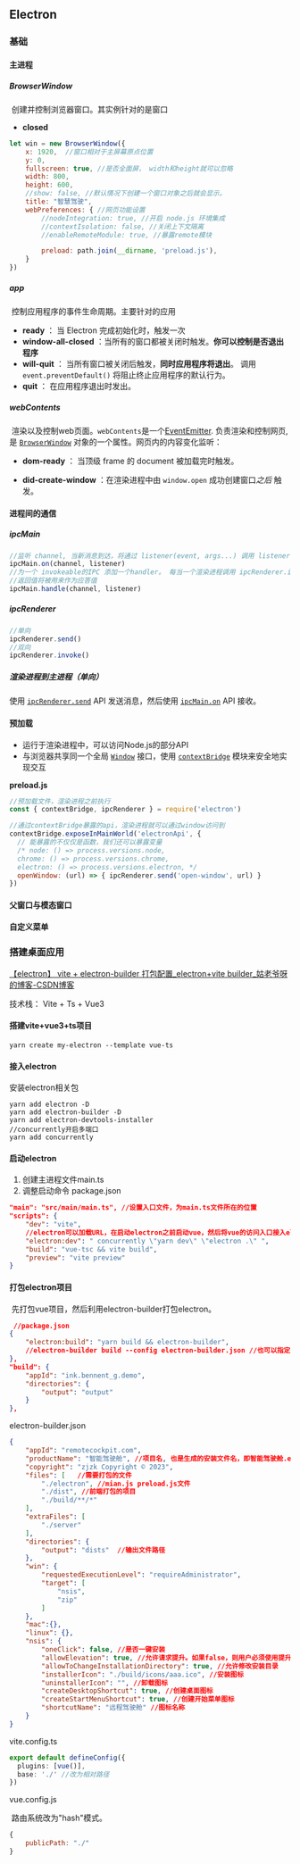 ## Electron

[electron官网]: https://www.electronjs.org/zh/docs/latest/

### 基础

#### 主进程

##### BrowserWindow

​	创建并控制浏览器窗口。其实例针对的是窗口

- **closed**

```js
let win = new BrowserWindow({
    x: 1920,  //窗口相对于主屏幕原点位置
    y: 0,
    fullscreen: true, //是否全面屏， width和height就可以忽略
    width: 800,
    height: 600,
    //show: false, //默认情况下创建一个窗口对象之后就会显示。
    title: "智慧驾驶",
    webPreferences: { //网页功能设置
        //nodeIntegration: true, //开启 node.js 环境集成
        //contextIsolation: false, //关闭上下文隔离
        //enableRemoteModule: true, //暴露remote模块

        preload: path.join(__dirname, 'preload.js'),
    }
})
```

##### app

​	控制应用程序的事件生命周期。主要针对的应用

- **ready** ： 当 Electron 完成初始化时，触发一次
- **window-all-closed** ：当所有的窗口都被关闭时触发。**你可以控制是否退出程序**
- **will-quit** ： 当所有窗口被关闭后触发，**同时应用程序将退出**。 调用 `event.preventDefault()` 将阻止终止应用程序的默认行为。
- **quit** ： 在应用程序退出时发出。

##### webContents

​	渲染以及控制web页面。`webContents`是一个[EventEmitter](https://nodejs.org/api/events.html#events_class_eventemitter). 负责渲染和控制网页, 是 [`BrowserWindow`](https://www.electronjs.org/zh/docs/latest/api/browser-window) 对象的一个属性。网页内的内容变化监听：

- **dom-ready** ： 当顶级 frame 的 document 被加载完时触发。

- **did-create-window** ：在渲染进程中由 `window.open` 成功创建窗口*之后* 触发。

#### 进程间的通信

##### ipcMain

```js
//监听 channel, 当新消息到达，将通过 listener(event, args...) 调用 listener
ipcMain.on(channel, listener)
//为一个 invokeable的IPC 添加一个handler。 每当一个渲染进程调用 ipcRenderer.invoke(channel, ...args) 时这个处理器就会被调用。
//返回值将被用来作为应答值
ipcMain.handle(channel, listener)
```

##### ipcRenderer

```js
//单向
ipcRenderer.send() 
//双向
ipcRenderer.invoke() 
```

##### 渲染进程到主进程（单向）

使用 [`ipcRenderer.send`](https://www.electronjs.org/zh/docs/latest/api/ipc-renderer) API 发送消息，然后使用 [`ipcMain.on`](https://www.electronjs.org/zh/docs/latest/api/ipc-main) API 接收。

#### 预加载

- 运行于渲染进程中，可以访问Node.js的部分API
- 与浏览器共享同一个全局 [`Window`](https://developer.mozilla.org/en-US/docs/Web/API/Window) 接口，使用 [`contextBridge`](https://www.electronjs.org/zh/docs/latest/api/context-bridge) 模块来安全地实现交互

**preload.js**

```js
//预加载文件，渲染进程之前执行
const { contextBridge, ipcRenderer } = require('electron')

//通过contextBridge暴露的api，渲染进程就可以通过window访问到
contextBridge.exposeInMainWorld('electronApi', {
  // 能暴露的不仅仅是函数，我们还可以暴露变量
  /* node: () => process.versions.node,
  chrome: () => process.versions.chrome,
  electron: () => process.versions.electron, */
  openWindow: (url) => { ipcRenderer.send('open-window', url) }
})
```

#### 父窗口与模态窗口

#### 自定义菜单

### 搭建桌面应用

[【electron】 vite + electron-builder 打包配置_electron+vite builder_姑老爷呀的博客-CSDN博客](https://blog.csdn.net/pfourfire/article/details/126974424)

技术栈： Vite + Ts + Vue3

#### 搭建vite+vue3+ts项目

```
yarn create my-electron --template vue-ts
```

#### 接入electron

安装electron相关包

```
yarn add electron -D
yarn add electron-builder -D
yarn add electron-devtools-installer
//concurrently开启多端口
yarn add concurrently
```

#### 启动electron

1. 创建主进程文件main.ts
2. 调整启动命令 package.json		

```json
"main": "src/main/main.ts", //设置入口文件，为main.ts文件所在的位置
"scripts": {
    "dev": "vite",
    //electron可以加载URL，在启动electron之前启动vue，然后将vue的访问入口接入electron，同时启动electron
    "electron:dev": " concurrently \"yarn dev\" \"electron .\" ", 
    "build": "vue-tsc && vite build",
    "preview": "vite preview"
}
```

#### 打包electron项目

​	先打包vue项目，然后利用electron-builder打包electron。

```json
 //package.json
{
    "electron:build": "yarn build && electron-builder",
    //electron-builder build --config electron-builder.json //也可以指定配置文件， 没有就在package.json的build字段
},
"build": {
    "appId": "ink.bennent_g.demo",
    "directories": {
        "output": "output"
    }
},
```

electron-builder.json

```json
{
    "appId": "remotecockpit.com",
    "productName": "智能驾驶舱", //项目名, 也是生成的安装文件名，即智能驾驶舱.exe
    "copyright": "zjzk Copyright © 2023",
    "files": [   //需要打包的文件
        "./electron", //mian.js preload.js文件
        "./dist", //前端打包的项目
        "./build/**/*"
    ],
    "extraFiles": [
        "./server"
    ],
    "directories": {
        "output": "dists"  //输出文件路径
    },
    "win": {
        "requestedExecutionLevel": "requireAdministrator",
        "target": [
            "nsis",
            "zip"
        ]
    },
    "mac":{},
    "linux": {},
    "nsis": {
        "oneClick": false, //是否一键安装
        "allowElevation": true, //允许请求提升。如果false，则用户必须使用提升的权限重新启动安装程序
        "allowToChangeInstallationDirectory": true, //允许修改安装目录
        "installerIcon": "./build/icons/aaa.ico", //安装图标
        "uninstallerIcon": "", //卸载图标
        "createDesktopShortcut": true, //创建桌面图标
        "createStartMenuShortcut": true, //创建开始菜单图标
        "shortcutName": "远程驾驶舱" //图标名称
    }
}
```

vite.config.ts

```ts
export default defineConfig({
  plugins: [vue()],
  base: './' //改为相对路径
})
```

vue.config.js

​	路由系统改为"hash"模式。

```js
{
    publicPath: "./"
}
```

